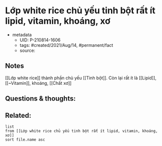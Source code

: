 # Lớp white rice chủ yếu tinh bột rất ít lipid, vitamin, khoáng, xơ

- metadata
	- UID: P-210814-1606
	- tags: #created/2021/Aug/14, #permanent/fact 
	- source: 

## Notes
[[Lớp white rice]] thành phần chủ yếu [[Tinh bột]]. Còn lại rất ít là [[Lipid]], [[~Vitamin]], khoáng, [[Chất xơ]]

## Questions & thoughts:

## Related:
```dataview
list
from [[Lớp white rice chủ yếu tinh bột rất ít lipid, vitamin, khoáng, xơ]]
sort file.name asc
```

